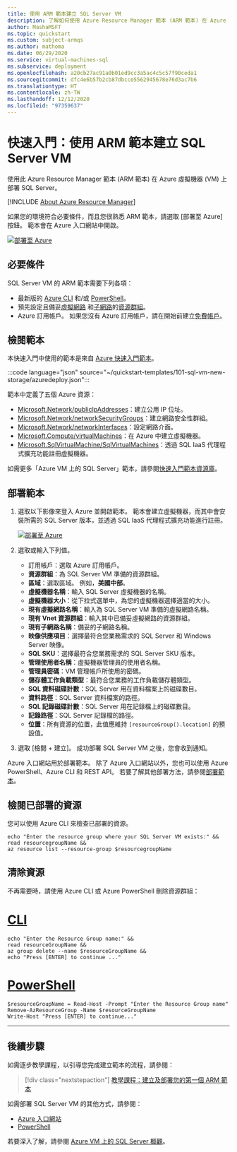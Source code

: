 ```yaml
---
title: 使用 ARM 範本建立 SQL Server VM
description: 了解如何使用 Azure Resource Manager 範本 (ARM 範本) 在 Azure 虛擬機器 (VM) 上建立 SQL Server。
author: MashaMSFT
ms.topic: quickstart
ms.custom: subject-armqs
ms.author: mathoma
ms.date: 06/29/2020
ms.service: virtual-machines-sql
ms.subservice: deployment
ms.openlocfilehash: a20cb27ac91a0b01ed9cc3a5ac4c5c57f90ceda1
ms.sourcegitcommit: dfc4e6b57b2cb87dbcce5562945678e76d3ac7b6
ms.translationtype: HT
ms.contentlocale: zh-TW
ms.lasthandoff: 12/12/2020
ms.locfileid: "97359637"
---
```

# <a name="quickstart-create-sql-server-vm-using-an-arm-template"></a>快速入門：使用 ARM 範本建立 SQL Server VM

使用此 Azure Resource Manager 範本 (ARM 範本) 在 Azure 虛擬機器 (VM) 上部署 SQL Server。 

[!INCLUDE [About Azure Resource Manager](../../../../includes/resource-manager-quickstart-introduction.md)]

如果您的環境符合必要條件，而且您很熟悉 ARM 範本，請選取 [部署至 Azure] 按鈕。 範本會在 Azure 入口網站中開啟。

[![部署至 Azure](../../../media/template-deployments/deploy-to-azure.svg)](https://portal.azure.com/#create/Microsoft.Template/uri/https%3a%2f%2fraw.githubusercontent.com%2fAzure%2fazure-quickstart-templates%2fmaster%2f101-sql-vm-new-storage%2fazuredeploy.json)

## <a name="prerequisites"></a>必要條件

SQL Server VM 的 ARM 範本需要下列各項：

- 最新版的 [Azure CLI](/cli/azure/install-azure-cli) 和/或 [PowerShell](/powershell/scripting/install/installing-powershell)。 
- 預先設定且備妥[虛擬網路](../../../virtual-network/quick-create-portal.md) 和[子網路](../../../virtual-network/virtual-network-manage-subnet.md#add-a-subnet)的[資源群組](../../../azure-resource-manager/management/manage-resource-groups-portal.md#create-resource-groups)。
- Azure 訂用帳戶。 如果您沒有 Azure 訂用帳戶，請在開始前建立[免費帳戶](https://azure.microsoft.com/free/?WT.mc_id=A261C142F)。


## <a name="review-the-template"></a>檢閱範本

本快速入門中使用的範本是來自 [Azure 快速入門範本](https://azure.microsoft.com/resources/templates/101-sql-vm-new-storage/)。

:::code language="json" source="~/quickstart-templates/101-sql-vm-new-storage/azuredeploy.json":::

範本中定義了五個 Azure 資源： 

- [Microsoft.Network/publicIpAddresses](/azure/templates/microsoft.network/publicipaddresses)：建立公用 IP 位址。 
- [Microsoft.Network/networkSecurityGroups](/azure/templates/microsoft.network/networksecuritygroups)：建立網路安全性群組。 
- [Microsoft.Network/networkInterfaces](/azure/templates/microsoft.network/networkinterfaces)：設定網路介面。 
- [Microsoft.Compute/virtualMachines](/azure/templates/microsoft.compute/virtualmachines)：在 Azure 中建立虛擬機器。 
- [Microsoft.SqlVirtualMachine/SqlVirtualMachines](/azure/templates/microsoft.sqlvirtualmachine/sqlvirtualmachines)：透過 SQL IaaS 代理程式擴充功能註冊虛擬機器。 

如需更多「Azure VM 上的 SQL Server」範本，請參閱[快速入門範本資源庫](https://azure.microsoft.com/resources/templates/?resourceType=Microsoft.Sqlvirtualmachine&pageNumber=1&sort=Popular)。


## <a name="deploy-the-template"></a>部署範本

1. 選取以下影像來登入 Azure 並開啟範本。 範本會建立虛擬機器，而其中會安裝所需的 SQL Server 版本，並透過 SQL IaaS 代理程式擴充功能進行註冊。 

   [![部署至 Azure](../../../media/template-deployments/deploy-to-azure.svg)](https://portal.azure.com/#create/Microsoft.Template/uri/https%3a%2f%2fraw.githubusercontent.com%2fAzure%2fazure-quickstart-templates%2fmaster%2f101-sql-vm-new-storage%2fazuredeploy.json)

2. 選取或輸入下列值。

    * 訂用帳戶：選取 Azure 訂用帳戶。
    * **資源群組**：為 SQL Server VM 準備的資源群組。 
    * **區域**：選取區域。  例如，**美國中部**。
    * **虛擬機器名稱**：輸入 SQL Server 虛擬機器的名稱。 
    * **虛擬機器大小**：從下拉式選單中，為您的虛擬機器選擇適當的大小。
    * **現有虛擬網路名稱**：輸入為 SQL Server VM 準備的虛擬網路名稱。 
    * **現有 Vnet 資源群組**：輸入其中已備妥虛擬網路的資源群組。 
    * **現有子網路名稱**：備妥的子網路名稱。 
    * **映像供應項目**：選擇最符合您業務需求的 SQL Server 和 Windows Server 映像。 
    * **SQL SKU**：選擇最符合您業務需求的 SQL Server SKU 版本。 
    * **管理使用者名稱**：虛擬機器管理員的使用者名稱。 
    * **管理員密碼**：VM 管理帳戶所使用的密碼。 
    * **儲存體工作負載類型**：最符合您業務的工作負載儲存體類型。 
    * **SQL 資料磁碟計數**：SQL Server 用在資料檔案上的磁碟數目。  
    * **資料路徑**：SQL Server 資料檔案的路徑。 
    * **SQL 記錄磁碟計數**：SQL Server 用在記錄檔上的磁碟數目。 
    * **記錄路徑**：SQL Server 記錄檔的路徑。 
    * **位置**：所有資源的位置，此值應維持 `[resourceGroup().location]` 的預設值。 

3. 選取 [檢閱 + 建立]。 成功部署 SQL Server VM 之後，您會收到通知。

Azure 入口網站用於部署範本。 除了 Azure 入口網站以外，您也可以使用 Azure PowerShell、Azure CLI 和 REST API。 若要了解其他部署方法，請參閱[部署範本](../../../azure-resource-manager/templates/deploy-powershell.md)。

## <a name="review-deployed-resources"></a>檢閱已部署的資源

您可以使用 Azure CLI 來檢查已部署的資源。 


```azurecli-interactive
echo "Enter the resource group where your SQL Server VM exists:" &&
read resourcegroupName &&
az resource list --resource-group $resourcegroupName 
```

## <a name="clean-up-resources"></a>清除資源

不再需要時，請使用 Azure CLI 或 Azure PowerShell 刪除資源群組：

# <a name="cli"></a>[CLI](#tab/CLI)

```azurecli-interactive
echo "Enter the Resource Group name:" &&
read resourceGroupName &&
az group delete --name $resourceGroupName &&
echo "Press [ENTER] to continue ..."
```

# <a name="powershell"></a>[PowerShell](#tab/PowerShell)

```azurepowershell-interactive
$resourceGroupName = Read-Host -Prompt "Enter the Resource Group name"
Remove-AzResourceGroup -Name $resourceGroupName
Write-Host "Press [ENTER] to continue..."
```

---

## <a name="next-steps"></a>後續步驟

如需逐步教學課程，以引導您完成建立範本的流程，請參閱：

> [!div class="nextstepaction"]
> [教學課程：建立及部署您的第一個 ARM 範本](../../../azure-resource-manager/templates/template-tutorial-create-first-template.md)

如需部署 SQL Server VM 的其他方式，請參閱： 
- [Azure 入口網站](create-sql-vm-portal.md)
- [PowerShell](create-sql-vm-powershell.md)

若要深入了解，請參閱 [Azure VM 上的 SQL Server 概觀](sql-server-on-azure-vm-iaas-what-is-overview.md)。